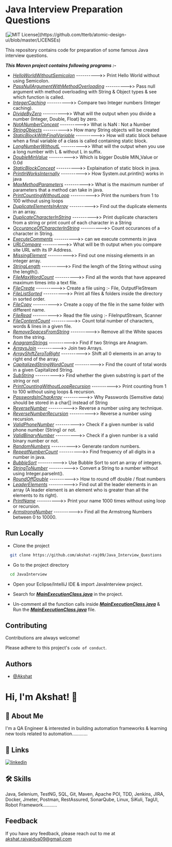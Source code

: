 # Java Interview Preparation Questions

[![MIT License](https://img.shields.io/apm/l/atomic-design-ui.svg?)](https://github.com/tterb/atomic-design-ui/blob/master/LICENSEs)

This repository contains code for preparation of some famous Java interview questions.

***This Maven project contains following programs :-***

- *[HelloWorldWithoutSemicolon](https://github.com/akshat-raj09/Java_Interview_Questions/blob/master/JavaInterview/src/main/java/com/qa/JavaInterviewPrograms/HelloWorldWithoutSemicolon.java)* ---------->> Print Hello World without using Semicolon.
- *[PassNullArgumentWithMethodOverloading](https://github.com/akshat-raj09/Java_Interview_Questions/blob/master/JavaInterview/src/main/java/com/qa/JavaInterviewPrograms/PassNullArgumentWithMethodOverloading.java)* ---------->> Pass null argument with method overloading with String & Object types & see which function is called.
- *[IntegerCaching](https://github.com/akshat-raj09/Java_Interview_Questions/blob/master/JavaInterview/src/main/java/com/qa/JavaInterviewPrograms/IntegerCaching.java)* ---------->> Compare two Integer numbers (Integer caching).
- *[DivideByZero](https://github.com/akshat-raj09/Java_Interview_Questions/blob/master/JavaInterview/src/main/java/com/qa/JavaInterviewPrograms/DivideByZero.java)* ---------->> What will the output when you divide a number (Integer, Double, Float) by zero.
- *[NotANumberConcept](https://github.com/akshat-raj09/Java_Interview_Questions/blob/master/JavaInterview/src/main/java/com/qa/JavaInterviewPrograms/NotANumberConcept.java)* ---------->> What is NaN : Not a Number
- *[StringObjects](https://github.com/akshat-raj09/Java_Interview_Questions/blob/master/JavaInterview/src/main/java/com/qa/JavaInterviewPrograms/StringObjects.java)* ---------->> How many String objects will be created
- *[StaticBlockWithFinalVariable](https://github.com/akshat-raj09/Java_Interview_Questions/blob/master/JavaInterview/src/main/java/com/qa/JavaInterviewPrograms/StaticBlockWithFinalVariable.java)* ---------->> How will static block behave when a final variable of a class is called containing static block.
- *[LongNumberWithoutL](https://github.com/akshat-raj09/Java_Interview_Questions/blob/master/JavaInterview/src/main/java/com/qa/JavaInterviewPrograms/LongNumberWithoutL.java)* ---------->> What will the output when you use a long number with L & without L in suffix.
- *[DoubleMinValue](https://github.com/akshat-raj09/Java_Interview_Questions/blob/master/JavaInterview/src/main/java/com/qa/JavaInterviewPrograms/DoubleMinValue.java)* ---------->>  Which is bigger Double MIN_Value or 0.0d
- *[StaticBlockConcept](https://github.com/akshat-raj09/Java_Interview_Questions/blob/master/JavaInterview/src/main/java/com/qa/JavaInterviewPrograms/StaticBlockConcept.java)* ---------->> Explaination of static block in java.
- *[PrintlnWorksInternally](https://github.com/akshat-raj09/Java_Interview_Questions/blob/master/JavaInterview/src/main/java/com/qa/JavaInterviewPrograms/PrintlnWorksInternally.java)* ---------->> How System.out.println() works in java
- *[MaxMethodParameters](https://github.com/akshat-raj09/Java_Interview_Questions/blob/master/JavaInterview/src/main/java/com/qa/JavaInterviewPrograms/MaxMethodParameters.java)* ---------->> What is the maximum number of parameters that a method can take in java.
- *[PrintCountingWithoutLoop](https://github.com/akshat-raj09/Java_Interview_Questions/blob/master/JavaInterview/src/main/java/com/qa/JavaInterviewPrograms/PrintCountingWithoutLoop.java)* ---------->> Print the numbers from 1 to 100 without using loops
- *[DuplicateElementsInArray](https://github.com/akshat-raj09/Java_Interview_Questions/blob/master/JavaInterview/src/main/java/com/qa/JavaInterviewPrograms/DuplicateElementsInArray.java)* ---------->> Find out the duplicate elements in an array.
- *[DuplicateCharacterInString](https://github.com/akshat-raj09/Java_Interview_Questions/blob/master/JavaInterview/src/main/java/com/qa/JavaInterviewPrograms/DuplicateCharacterInString.java)* ---------->> Print duplicate characters from a string or print count of each character in a String
- *[OccuranceOfCharacterInString](https://github.com/akshat-raj09/Java_Interview_Questions/blob/master/JavaInterview/src/main/java/com/qa/JavaInterviewPrograms/OccuranceOfCharacterInString.java)* ---------->> Count occurances of a character in String.
- *[ExecuteComments](https://github.com/akshat-raj09/Java_Interview_Questions/blob/master/JavaInterview/src/main/java/com/qa/JavaInterviewPrograms/ExecuteComments.java)* ---------->> can we execute comments in java
- *[URLCompare](https://github.com/akshat-raj09/Java_Interview_Questions/blob/master/JavaInterview/src/main/java/com/qa/JavaInterviewPrograms/URLCompare.java)* ---------->> What will be th output when you compare site URL with its IP Address.
- *[MissingElement](https://github.com/akshat-raj09/Java_Interview_Questions/blob/master/JavaInterview/src/main/java/com/qa/JavaInterviewPrograms/MissingElement.java)* ---------->> Find out one missing elements in an integer array.
- *[StringLength](https://github.com/akshat-raj09/Java_Interview_Questions/blob/master/JavaInterview/src/main/java/com/qa/JavaInterviewPrograms/StringLength.java)* ---------->> Find the length of the String without using the length().
- *[FileMaxWordCount](https://github.com/akshat-raj09/Java_Interview_Questions/blob/master/JavaInterview/src/main/java/com/qa/JavaInterviewPrograms/FileMaxWordCount.java)* ---------->> Find all the words that have appeared maximum times into a text file.
- *[FileCreate](https://github.com/akshat-raj09/Java_Interview_Questions/blob/master/JavaInterview/src/main/java/com/qa/JavaInterviewPrograms/FileCreate.java)* ---------->> Create a file using :- File, OutputFleStream
- *[FileListSorted](https://github.com/akshat-raj09/Java_Interview_Questions/blob/master/JavaInterview/src/main/java/com/qa/JavaInterviewPrograms/FileListSorted.java)* ---------->> Print all files & folders inside the directory in sorted order.
- *[FileCopy](https://github.com/akshat-raj09/Java_Interview_Questions/blob/master/JavaInterview/src/main/java/com/qa/JavaInterviewPrograms/FileCopy.java)* ---------->> Create a copy of the file in the same folder with different name.
- *[FileRead](https://github.com/akshat-raj09/Java_Interview_Questions/blob/master/JavaInterview/src/main/java/com/qa/JavaInterviewPrograms/FileRead.java)* ---------->> Read the file using :- FileInputStream, Scanner
- *[FileContentCount](https://github.com/akshat-raj09/Java_Interview_Questions/blob/master/JavaInterview/src/main/java/com/qa/JavaInterviewPrograms/FileContentCount.java)* ---------->> Count total number of characters, words & lines in a given file.
- *[RemoveSpacesFromString](https://github.com/akshat-raj09/Java_Interview_Questions/blob/master/JavaInterview/src/main/java/com/qa/JavaInterviewPrograms/RemoveSpacesFromString.java)* ---------->> Remove all the White spaces from the string.
- *[AnagramStrings](https://github.com/akshat-raj09/Java_Interview_Questions/blob/master/JavaInterview/src/main/java/com/qa/JavaInterviewPrograms/AnagramStrings.java)* ---------->> Find if two Strings are Anagram.
- *[ArraysJoin](https://github.com/akshat-raj09/Java_Interview_Questions/blob/master/JavaInterview/src/main/java/com/qa/JavaInterviewPrograms/ArraysJoin.java)* ---------->> Join two Arrays.
- *[ArrayShiftZeroToRight](https://github.com/akshat-raj09/Java_Interview_Questions/blob/master/JavaInterview/src/main/java/com/qa/JavaInterviewPrograms/ArrayShiftZeroToRight.java)* ---------->> Shift all 0 elements in an array to right end of the array.
- *[CapitalizedStringWordCount](https://github.com/akshat-raj09/Java_Interview_Questions/blob/master/JavaInterview/src/main/java/com/qa/JavaInterviewPrograms/CapitalizedStringWordCount.java)* ---------->> Find the count of total words in a given Capitalized String.
- *[SubString](https://github.com/akshat-raj09/Java_Interview_Questions/blob/master/JavaInterview/src/main/java/com/qa/JavaInterviewPrograms/SubString.java)* ---------->> Find whether the given substring is part of the string or not
- *[PrintCountingWithoutLoopRecursion](https://github.com/akshat-raj09/Java_Interview_Questions/blob/master/JavaInterview/src/main/java/com/qa/JavaInterviewPrograms/PrintCountingWithoutLoopRecursion.java)* ---------->> Print counting from 1 to 100 without using loops & recursion.
- *[PasswordsInCharArray](https://github.com/akshat-raj09/Java_Interview_Questions/blob/master/JavaInterview/src/main/java/com/qa/JavaInterviewPrograms/PasswordsInCharArray.java)* ---------->> Why Passwords (Semsitive data) should be stored in a char[] instead of String
- *[ReverseNumber](https://github.com/akshat-raj09/Java_Interview_Questions/blob/master/JavaInterview/src/main/java/com/qa/JavaInterviewPrograms/ReverseNumber.java)* ---------->> Reverse a number using any technique.
- *[ReverseNumberRecursion](https://github.com/akshat-raj09/Java_Interview_Questions/blob/master/JavaInterview/src/main/java/com/qa/JavaInterviewPrograms/ReverseNumberRecursion.java)* ---------->> Reverse a number using recursion.
- *[ValidPhoneNumber](https://github.com/akshat-raj09/Java_Interview_Questions/blob/master/JavaInterview/src/main/java/com/qa/JavaInterviewPrograms/ValidPhoneNumber.java)* ---------->> Check if a given number is valid phone number (String) or not.
- *[ValidBinaryNumber](https://github.com/akshat-raj09/Java_Interview_Questions/blob/master/JavaInterview/src/main/java/com/qa/JavaInterviewPrograms/ValidBinaryNumber.java)* ---------->> Check if a given number is a valid binary number or not.
- *[RandomNumbers](https://github.com/akshat-raj09/Java_Interview_Questions/blob/master/JavaInterview/src/main/java/com/qa/JavaInterviewPrograms/RandomNumbers.java)* ---------->> Generate random numbers.
- *[RepeatNumberCount](https://github.com/akshat-raj09/Java_Interview_Questions/blob/master/JavaInterview/src/main/java/com/qa/JavaInterviewPrograms/RepeatNumberCount.java)* ---------->> Find frequency of all digits in a number in java.
- *[BubbleSort](https://github.com/akshat-raj09/Java_Interview_Questions/blob/master/JavaInterview/src/main/java/com/qa/JavaInterviewPrograms/BubbleSort.java)* ---------->> Use Bubble Sort to sort an array of integers.
- *[StringToNumber](https://github.com/akshat-raj09/Java_Interview_Questions/blob/master/JavaInterview/src/main/java/com/qa/JavaInterviewPrograms/StringToNumber.java)* ---------->> Convert a String to a number without using Integer.parseInt().
- *[RoundOffDouble](https://github.com/akshat-raj09/Java_Interview_Questions/blob/master/JavaInterview/src/main/java/com/qa/JavaInterviewPrograms/RoundOffDouble.java)* ---------->> How to round off double / float numbers
- *[LeaderElements](https://github.com/akshat-raj09/Java_Interview_Questions/blob/master/JavaInterview/src/main/java/com/qa/JavaInterviewPrograms/LeaderElements.java)* ---------->> Find out all the leader elements in an array (A leader element is an element who is greater than all the elements to its right).
- *[PrintName](https://github.com/akshat-raj09/Java_Interview_Questions/blob/master/JavaInterview/src/main/java/com/qa/JavaInterviewPrograms/PrintName.java)* ---------->> Print your name 1000 times without using loop or recursion.
- *[ArmstrongNumber](https://github.com/akshat-raj09/Java_Interview_Questions/blob/master/JavaInterview/src/main/java/com/qa/JavaInterviewPrograms/ArmstrongNumber.java)* ---------->> Find all the Armstrong Numbers between 0 to 10000.

## Run Locally

- Clone the project

```bash
  git clone https://github.com/akshat-raj09/Java_Interview_Questions
```

- Go to the project directory

```bash
  cd JavaInterview
```

- Open your Eclipse/IntelliJ IDE & import JavaInterview project.

- Search for ***[MainExecutionClass.java](https://github.com/akshat-raj09/Java_Interview_Questions/blob/master/JavaInterview/src/main/java/com/qa/MainClass/MainExecutionClass.java)*** in the project.

- Un-comment all the function calls inside ***[MainExecutionClass.java](https://github.com/akshat-raj09/Java_Interview_Questions/blob/master/JavaInterview/src/main/java/com/qa/MainClass/MainExecutionClass.java)*** & Run the ***[MainExecutionClass.java](https://github.com/akshat-raj09/Java_Interview_Questions/blob/master/JavaInterview/src/main/java/com/qa/MainClass/MainExecutionClass.java)*** file.

## Contributing

Contributions are always welcome!

Please adhere to this project's `code of conduct`.

## Authors

- [@Akshat](https://www.github.com/akshat-raj09)

# Hi, I'm Akshat! 👋

## 🚀 About Me
I'm a QA Engineer & interested in building automation frameworks & learning new tools related to automation............

## 🔗 Links
[![linkedin](https://img.shields.io/badge/linkedin-0A66C2?style=for-the-badge&logo=linkedin&logoColor=white)](https://www.linkedin.com/in/akshat009)

## 🛠 Skills
Java, Selenium, TestNG, SQL, Git, Maven, Apache POI, TDD, Jenkins, JIRA, Docker, Jmeter, Postman, RestAssured, SonarQube, Linux, SiKuli, TagUI, Robot Framework...........
  
## Feedback
If you have any feedback, please reach out to me at akshat.rajvaidya09@gmail.com
